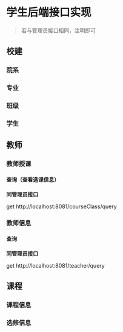 # 学生后端接口实现

> 若与管理员接口相同，注明即可

## 校建

### 院系

### 专业

### 班级

### 学生

## 教师

### 教师授课

#### 查询（查看选课信息）

**同管理员接口**

get http://localhost:8081/courseClass/query

### 教师信息

#### 查询

**同管理员接口**

get http://localhost:8081/teacher/query

## 课程

### 课程信息

### 选修信息

